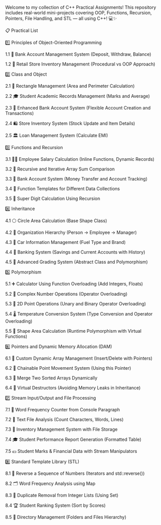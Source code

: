 Welcome to my collection of C++ Practical Assignments!
This repository includes real-world mini-projects covering OOP, Functions, Recursion, Pointers, File Handling, and STL — all using C++! 💻✨

📋 Practical List


1️⃣ Principles of Object-Oriented Programming

1.1 🏦 Bank Account Management System (Deposit, Withdraw, Balance)

1.2 🛒 Retail Store Inventory Management (Procedural vs OOP Approach)

2️⃣ Class and Object

2.1 📐 Rectangle Management (Area and Perimeter Calculation)

2.2 🎓 Student Academic Records Management (Marks and Average)

2.3 🏦 Enhanced Bank Account System (Flexible Account Creation and Transactions)

2.4 🛍️ Store Inventory System (Stock Update and Item Details)

2.5 🏛️ Loan Management System (Calculate EMI)

3️⃣ Functions and Recursion

3.1 👩‍💼 Employee Salary Calculation (Inline Functions, Dynamic Records)

3.2 🔄 Recursive and Iterative Array Sum Comparison

3.3 💸 Bank Account System (Money Transfer and Account Tracking)

3.4 🧩 Function Templates for Different Data Collections

3.5 🔢 Super Digit Calculation Using Recursion

4️⃣ Inheritance

4.1 ⚪ Circle Area Calculation (Base Shape Class)

4.2 🏢 Organization Hierarchy (Person → Employee → Manager)

4.3 🚗 Car Information Management (Fuel Type and Brand)

4.4 🏦 Banking System (Savings and Current Accounts with History)

4.5 📝 Advanced Grading System (Abstract Class and Polymorphism)

5️⃣ Polymorphism

5.1 ➕ Calculator Using Function Overloading (Add Integers, Floats)

5.2 🔷 Complex Number Operations (Operator Overloading)

5.3 📍 2D Point Operations (Unary and Binary Operator Overloading)

5.4 🌡️ Temperature Conversion System (Type Conversion and Operator Overloading)

5.5 🔺 Shape Area Calculation (Runtime Polymorphism with Virtual Functions)

6️⃣ Pointers and Dynamic Memory Allocation (DAM)

6.1 🧠 Custom Dynamic Array Management (Insert/Delete with Pointers)

6.2 🎯 Chainable Point Movement System (Using this Pointer)

6.3 🔗 Merge Two Sorted Arrays Dynamically

6.4 🚫 Virtual Destructors (Avoiding Memory Leaks in Inheritance)

7️⃣ Stream Input/Output and File Processing

7.1 📝 Word Frequency Counter from Console Paragraph

7.2 📄 Text File Analysis (Count Characters, Words, Lines)

7.3 🛒 Inventory Management System with File Storage

7.4 🎓 Student Performance Report Generation (Formatted Table)

7.5 💵 Student Marks & Financial Data with Stream Manipulators

8️⃣ Standard Template Library (STL)

8.1 🔁 Reverse a Sequence of Numbers (Iterators and std::reverse())

8.2 🗂️ Word Frequency Analysis using Map

8.3 🚮 Duplicate Removal from Integer Lists (Using Set)

8.4 🏆 Student Ranking System (Sort by Scores)

8.5 📁 Directory Management (Folders and Files Hierarchy)
